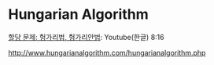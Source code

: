 # Hungarian Algorithm 

[할당 문제: 헝가리법, 헝가리안법](https://www.youtube.com/watch?v=CldH2y9eMBw): Youtube(한글) 8:16

http://www.hungarianalgorithm.com/hungarianalgorithm.php